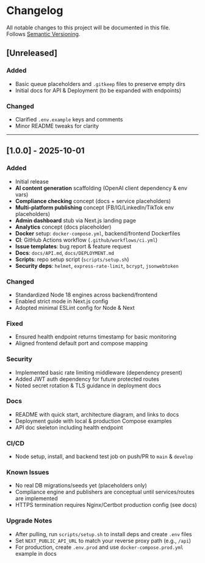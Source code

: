 # Changelog
All notable changes to this project will be documented in this file.  
Follows [Semantic Versioning](https://semver.org/).

## [Unreleased]
### Added
- Basic queue placeholders and `.gitkeep` files to preserve empty dirs
- Initial docs for API & Deployment (to be expanded with endpoints)

### Changed
- Clarified `.env.example` keys and comments
- Minor README tweaks for clarity

---

## [1.0.0] - 2025-10-01
### Added
- Initial release
- **AI content generation** scaffolding (OpenAI client dependency & env vars)
- **Compliance checking** concept (docs + service placeholders)
- **Multi-platform publishing** concept (FB/IG/LinkedIn/TikTok env placeholders)
- **Admin dashboard** stub via Next.js landing page
- **Analytics** concept (docs placeholder)
- **Docker** setup: `docker-compose.yml`, backend/frontend Dockerfiles
- **CI**: GitHub Actions workflow (`.github/workflows/ci.yml`)
- **Issue templates**: bug report & feature request
- **Docs**: `docs/API.md`, `docs/DEPLOYMENT.md`
- **Scripts**: repo setup script (`scripts/setup.sh`)
- **Security deps**: `helmet`, `express-rate-limit`, `bcrypt`, `jsonwebtoken`

### Changed
- Standardized Node 18 engines across backend/frontend
- Enabled strict mode in Next.js config
- Adopted minimal ESLint config for Node & Next

### Fixed
- Ensured health endpoint returns timestamp for basic monitoring
- Aligned frontend default port and compose mapping

### Security
- Implemented basic rate limiting middleware (dependency present)
- Added JWT auth dependency for future protected routes
- Noted secret rotation & TLS guidance in deployment docs

### Docs
- README with quick start, architecture diagram, and links to docs
- Deployment guide with local & production Compose examples
- API doc skeleton including health endpoint

### CI/CD
- Node setup, install, and backend test job on push/PR to `main` & `develop`

### Known Issues
- No real DB migrations/seeds yet (placeholders only)
- Compliance engine and publishers are conceptual until services/routes are implemented
- HTTPS termination requires Nginx/Certbot production config (see docs)

### Upgrade Notes
- After pulling, run `scripts/setup.sh` to install deps and create `.env` files
- Set `NEXT_PUBLIC_API_URL` to match your reverse proxy path (e.g., `/api`)
- For production, create `.env.prod` and use `docker-compose.prod.yml` example in docs
